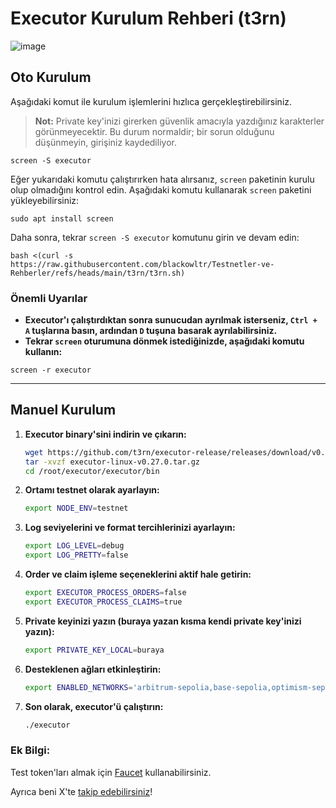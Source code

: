 # Executor Kurulum Rehberi (t3rn)

![image](https://github.com/user-attachments/assets/373769eb-4416-44bd-9d6a-9d9fcb4363e7)

## Oto Kurulum

Aşağıdaki komut ile kurulum işlemlerini hızlıca gerçekleştirebilirsiniz.

> **Not:** Private key'inizi girerken güvenlik amacıyla yazdığınız karakterler görünmeyecektir. Bu durum normaldir; bir sorun olduğunu düşünmeyin, girişiniz kaydediliyor.

```shell
screen -S executor
```

Eğer yukarıdaki komutu çalıştırırken hata alırsanız, `screen` paketinin kurulu olup olmadığını kontrol edin. Aşağıdaki komutu kullanarak `screen` paketini yükleyebilirsiniz:
```shell
sudo apt install screen
```

Daha sonra, tekrar `screen -S executor` komutunu girin ve devam edin:

```shell
bash <(curl -s https://raw.githubusercontent.com/blackowltr/Testnetler-ve-Rehberler/refs/heads/main/t3rn/t3rn.sh)
```

### Önemli Uyarılar
- **Executor'ı çalıştırdıktan sonra sunucudan ayrılmak isterseniz, `Ctrl + A` tuşlarına basın, ardından `D` tuşuna basarak ayrılabilirsiniz.**
- **Tekrar `screen` oturumuna dönmek istediğinizde, aşağıdaki komutu kullanın:**
```shell
screen -r executor
```
---

## Manuel Kurulum 

1. **Executor binary'sini indirin ve çıkarın:**

   ```bash
   wget https://github.com/t3rn/executor-release/releases/download/v0.27.0/executor-linux-v0.27.0.tar.gz
   tar -xvzf executor-linux-v0.27.0.tar.gz
   cd /root/executor/executor/bin
   ```

2. **Ortamı testnet olarak ayarlayın:**
   ```bash
   export NODE_ENV=testnet
   ```

3. **Log seviyelerini ve format tercihlerinizi ayarlayın:**
   ```bash
   export LOG_LEVEL=debug
   export LOG_PRETTY=false
   ```

4. **Order ve claim işleme seçeneklerini aktif hale getirin:**
   ```bash
   export EXECUTOR_PROCESS_ORDERS=false
   export EXECUTOR_PROCESS_CLAIMS=true
   ```

5. **Private keyinizi yazın (buraya yazan kısma kendi private key'inizi yazın):**
   ```bash
   export PRIVATE_KEY_LOCAL=buraya
   ```

6. **Desteklenen ağları etkinleştirin:**
   ```bash
   export ENABLED_NETWORKS='arbitrum-sepolia,base-sepolia,optimism-sepolia,l1rn'
   ```

7. **Son olarak, executor'ü çalıştırın:**
   ```bash
   ./executor
   ```

### Ek Bilgi:
Test token'ları almak için [Faucet](https://faucet.brn.t3rn.io/) kullanabilirsiniz.

Ayrıca beni X'te [takip edebilirsiniz](https://x.com/brsbtc)!

